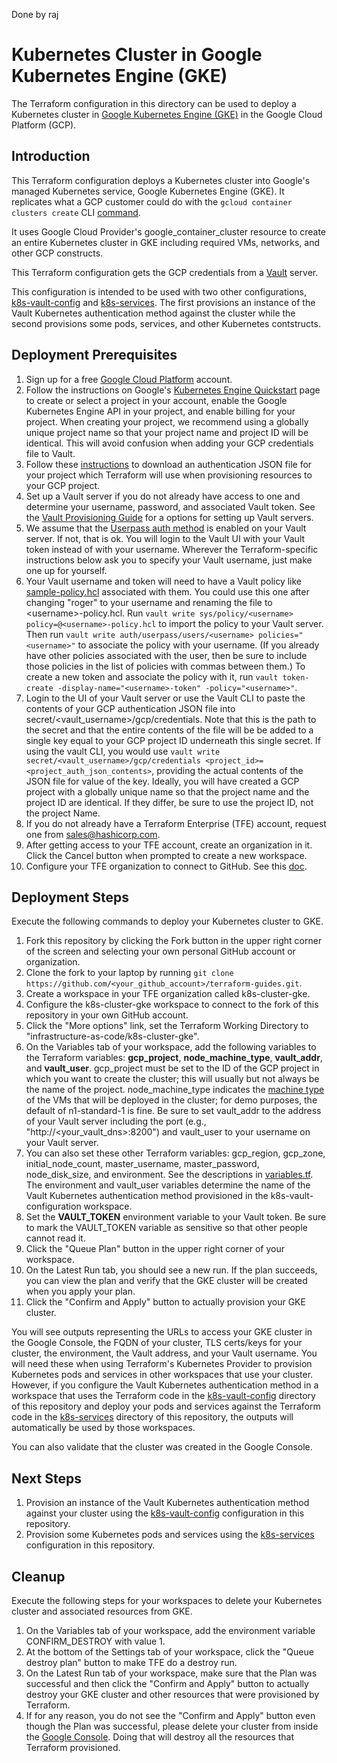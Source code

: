 Done by raj

# Kubernetes Cluster in Google Kubernetes Engine (GKE)
The Terraform configuration in this directory can be used to deploy a Kubernetes cluster in [Google Kubernetes Engine (GKE)](https://cloud.google.com/kubernetes-engine/) in the Google Cloud Platform (GCP).

## Introduction
This Terraform configuration deploys a Kubernetes cluster into Google's managed Kubernetes service, Google Kubernetes Engine (GKE). It replicates what a GCP customer could do with the `gcloud container clusters create` CLI [command](https://cloud.google.com/sdk/gcloud/reference/container/clusters/create).

It uses Google Cloud Provider's google_container_cluster resource to create an entire Kubernetes cluster in GKE including required VMs, networks, and other GCP constructs.

This Terraform configuration gets the GCP credentials from a [Vault](https://www.vaultproject.io/) server.

This configuration is intended to be used with two other configurations, [k8s-vault-config](../k8s-vault-config) and [k8s-services](../../self-serve-infrastructure/k8s-services). The first provisions an instance of the Vault Kubernetes authentication method against the cluster while the second provisions some pods, services, and other Kubernetes contstructs.

## Deployment Prerequisites

1. Sign up for a free [Google Cloud Platform](https://cloud.google.com) account.
1. Follow the instructions on Google's [Kubernetes Engine Quickstart](https://cloud.google.com/kubernetes-engine/docs/quickstart) page to create or select a project in your account, enable the Google Kubernetes Engine API in your project, and enable billing for your project. When creating your project, we recommend using a globally unique project name so that your project name and project ID will be identical. This will avoid confusion when adding your GCP credentials file to Vault.
1. Follow these [instructions](https://www.terraform.io/docs/providers/google/index.html#authentication-json-file) to download an authentication JSON file for your project which Terraform will use when provisioning resources to your GCP project.
1. Set up a Vault server if you do not already have access to one and determine your username, password, and associated Vault token.  See the [Vault Provisioning Guide](https://github.com/hashicorp/vault-guides/tree/master/operations/provision-vault) for a options for setting up Vault servers.
1. We assume that the [Userpass auth method](https://www.vaultproject.io/docs/auth/userpass.html) is enabled on your Vault server.  If not, that is ok.  You will login to the Vault UI with your Vault token instead of with your username. Wherever the Terraform-specific instructions below ask you to specify your Vault username, just make one up for yourself.
1. Your Vault username and token will need to have a Vault policy like [sample-policy.hcl](./sample-policy.hcl) associated with them. You could use this one after changing "roger" to your username and renaming the file to \<username\>-policy.hcl.  Run `vault write sys/policy/<username> policy=@<username>-policy.hcl` to import the policy to your Vault server. Then run `vault write auth/userpass/users/<username> policies="<username>"` to associate the policy with your username. (If you already have other policies associated with the user, then be sure to include those policies in the list of policies with commas between them.) To create a new token and associate the policy with it, run `vault token-create -display-name="<username>-token" -policy="<username>"`.
1. Login to the UI of your Vault server or use the Vault CLI to paste the contents of your GCP authentication JSON file into secret/<vault_username>/gcp/credentials. Note that this is the path to the secret and that the entire contents of the file will be be added to a single key equal to your GCP project ID underneath this single secret.  If using the vault CLI, you would use `vault write secret/<vault_username>/gcp/credentials <project_id>=<project_auth_json_contents>`, providing the actual contents of the JSON file for value of the key. Ideally, you will have created a GCP project with a globally unique name so that the project name and the project ID are identical.  If they differ, be sure to use the project ID, not the project Name.
1. If you do not already have a Terraform Enterprise (TFE) account, request one from sales@hashicorp.com.
1. After getting access to your TFE account, create an organization in it. Click the Cancel button when prompted to create a new workspace.
1. Configure your TFE organization to connect to GitHub. See this [doc](https://www.terraform.io/docs/enterprise/vcs/github.html).

## Deployment Steps
Execute the following commands to deploy your Kubernetes cluster to GKE.

1. Fork this repository by clicking the Fork button in the upper right corner of the screen and selecting your own personal GitHub account or organization.
1. Clone the fork to your laptop by running `git clone https://github.com/<your_github_account>/terraform-guides.git`.
1. Create a workspace in your TFE organization called k8s-cluster-gke.
1. Configure the k8s-cluster-gke workspace to connect to the fork of this repository in your own GitHub account.
1. Click the "More options" link, set the Terraform Working Directory to "infrastructure-as-code/k8s-cluster-gke".
1. On the Variables tab of your workspace, add the following variables to the Terraform variables: **gcp_project**, **node_machine_type**, **vault_addr**, and **vault_user**. gcp_project must be set to the ID of the GCP project in which you want to create the cluster; this will usually but not always be the name of the project. node_machine_type indicates the [machine type](https://cloud.google.com/compute/docs/machine-types) of the VMs that will be deployed in the cluster; for demo purposes, the default of n1-standard-1 is fine. Be sure to set vault_addr to the address of your Vault server including the port (e.g., "http://<your_vault_dns>:8200") and vault_user to your username on your Vault server.
1. You can also set these other Terraform variables: gcp_region, gcp_zone, initial_node_count, master_username, master_password, node_disk_size, and environment. See the descriptions in [variables.tf](./variables.tf). The environment and vault_user variables determine the name of the Vault Kubernetes authentication method provisioned in the k8s-vault-configuration workspace.
1. Set the **VAULT_TOKEN** environment variable to your Vault token. Be sure to mark the VAULT_TOKEN variable as sensitive so that other people cannot read it.
1. Click the "Queue Plan" button in the upper right corner of your workspace.
1. On the Latest Run tab, you should see a new run. If the plan succeeds, you can view the plan and verify that the GKE cluster will be created when you apply your plan.
1. Click the "Confirm and Apply" button to actually provision your GKE cluster.

You will see outputs representing the URLs to access your GKE cluster in the Google Console, the FQDN of your cluster, TLS certs/keys for your cluster, the environment, the Vault address, and your Vault username. You will need these when using Terraform's Kubernetes Provider to provision Kubernetes pods and services in other workspaces that use your cluster. However, if you configure the Vault Kubernetes authentication method in a workspace that uses the Terraform code in the [k8s-vault-config](../k8s-vault-config) directory of this repository and deploy your pods and services against the Terraform code in the [k8s-services](../../self-serve-infrastructure/k8s-services) directory of this repository, the outputs will automatically be used by those workspaces.

You can also validate that the cluster was created in the Google Console.

## Next Steps
1. Provision an instance of the Vault Kubernetes authentication method against your cluster using the [k8s-vault-config](../k8s-vault-config) configuration in this repository.
1. Provision some Kubernetes pods and services using the [k8s-services](../../self-serve-infrastructure/k8s-services) configuration in this repository.

## Cleanup
Execute the following steps for your workspaces to delete your Kubernetes cluster and associated resources from GKE.

1. On the Variables tab of your workspace, add the environment variable CONFIRM_DESTROY with value 1.
1. At the bottom of the Settings tab of your workspace, click the "Queue destroy plan" button to make TFE do a destroy run.
1. On the Latest Run tab of your workspace, make sure that the Plan was successful and then click the "Confirm and Apply" button to actually destroy your GKE cluster and other resources that were provisioned by Terraform.
1. If for any reason, you do not see the "Confirm and Apply" button even though the Plan was successful, please delete your cluster from inside the [Google Console](https://console.cloud.google.com). Doing that will destroy all the resources that Terraform provisioned.
